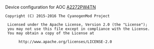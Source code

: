 Device configuration for AOC [A2272PW4TN][]

```
Copyright (C) 2015-2016 The CyanogenMod Project

 Licensed under the Apache License, Version 2.0 (the "License");
 you may not use this file except in compliance with the License.
 You may obtain a copy of the License at

      http://www.apache.org/licenses/LICENSE-2.0
```

[A2272PW4TN]: http://www.aocmonitor.com.cn/product/yitiji/649


